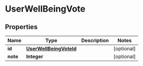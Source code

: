
# UserWellBeingVote

## Properties
Name | Type | Description | Notes
------------ | ------------- | ------------- | -------------
**id** | [**UserWellBeingVoteId**](UserWellBeingVoteId.md) |  |  [optional]
**note** | **Integer** |  |  [optional]



